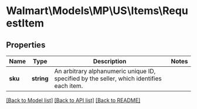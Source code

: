 # Walmart\Models\MP\US\Items\RequestItem

## Properties

Name | Type | Description | Notes
------------ | ------------- | ------------- | -------------
**sku** | **string** | An arbitrary alphanumeric unique ID, specified by the seller, which identifies each item. |


[[Back to Model list]](./) [[Back to API list]](../../../../../README.md#supported-apis) [[Back to README]](../../../../../README.md)
